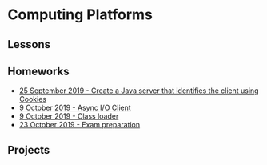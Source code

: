 # Computing Platforms

## Lessons

## Homeworks

- [25 September 2019 - Create a Java server that identifies the client using Cookies](2019-09-25-Identify-HTTP-Client/README.md)
- [9 October 2019 - Async I/O Client](2019-10-09-Lab-Async-Client/README.md)
- [9 October 2019 - Class loader](2019-10-09-Lab-Class-Loader/README.md)
- [23 October 2019 - Exam preparation](2019-10-23-Preparation-Projects/README.md)

## Projects
